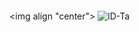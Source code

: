 

~~~~

~~~~

<img align "center">
![lD-Ta](https://www.dafont.com/forum/attach/orig/7/4/740420.png)
</img>












 ```html 
 
```
